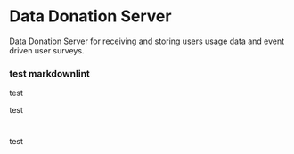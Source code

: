 # Data Donation Server
Data Donation Server for receiving and storing users usage data and event driven user surveys.
### test markdownlint

test


test


#
test
